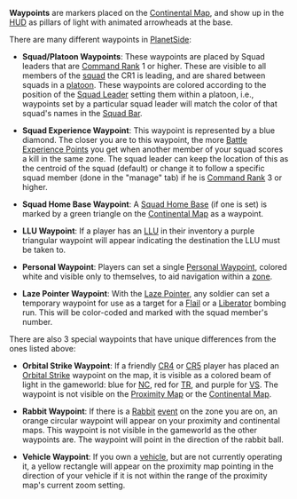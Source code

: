 **Waypoints** are markers placed on the
[Continental Map](../etc/Continental_Map.md), and show up in the
[HUD](../etc/Heads-up_Display.md) as pillars of light with animated arrowheads
at the base.

There are many different waypoints in [PlanetSide](../etc/PlanetSide.md):

- **Squad/Platoon Waypoints**: These waypoints are placed by Squad leaders that
  are [Command Rank](Command_Rank.md) 1 or higher. These are visible to all
  members of the [squad](Squad.md) the CR1 is leading, and are shared between
  squads in a [platoon](Platoon.md). These waypoints are colored according to
  the position of the [Squad Leader](Squad_Leader.md) setting them within a
  platoon, i.e., waypoints set by a particular squad leader will match the color
  of that squad's names in the
  [Squad Bar](../etc/Heads-up_Display.md#Squad_Bar).

<!-- -->

- **Squad Experience Waypoint**: This waypoint is represented by a blue diamond.
  The closer you are to this waypoint, the more
  [Battle Experience Points](Battle_Experience_Points.md) you get when another
  member of your squad scores a kill in the same zone. The squad leader can keep
  the location of this as the centroid of the squad (default) or change it to
  follow a specific squad member (done in the "manage" tab) if he is
  [Command Rank](Command_Rank.md) 3 or higher.

<!-- -->

- **Squad Home Base Waypoint**: A [Squad Home Base](Squad_Home_Base.md) (if one
  is set) is marked by a green triangle on the
  [Continental Map](../etc/Continental_Map.md) as a waypoint.

<!-- -->

- **LLU Waypoint**: If a player has an [LLU](Lattice_Logic_Unit.md) in their
  inventory a purple triangular waypoint will appear indicating the destination
  the LLU must be taken to.

<!-- -->

- **Personal Waypoint**: Players can set a single
  [Personal Waypoint](Personal_Waypoint.md), colored white and visible only to
  themselves, to aid navigation within a [zone](Zone.md).

<!-- -->

- **Laze Pointer Waypoint**: With the
  [Laze Pointer](../weapons/Laze_Pointer.md), any soldier can set a temporary
  waypoint for use as a target for a [Flail](../vehicles/Flail.md) or a
  [Liberator](../vehicles/Liberator.md) bombing run. This will be color-coded
  and marked with the squad member's number.



There are also 3 special waypoints that have unique differences from the ones
listed above:

- **Orbital Strike Waypoint**: If a friendly [CR4](Command_Rank.md) or
  [CR5](Command_Rank.md) player has placed an
  [Orbital Strike](../commands/Orbital_Strike.md) waypoint on the map, it is
  visible as a colored beam of light in the gameworld: blue for
  [NC](../etc/New_Conglomerate.md), red for [TR](../etc/Terran_Republic.md), and
  purple for [VS](../etc/Vanu_Sovereignty.md). The waypoint is not visible on
  the [Proximity Map](Proximity_Map.md) or the
  [Continental Map](../etc/Continental_Map.md).

<!-- -->

- **Rabbit Waypoint**: If there is a [Rabbit](Rabbit.md)
  [event](../etc/Events.md) on the zone you are on, an orange circular waypoint
  will appear on your proximity and continental maps. This waypoint is not
  visible in the gameworld as the other waypoints are. The waypoint will point
  in the direction of the rabbit ball.

<!-- -->

- **Vehicle Waypoint**: If you own a [vehicle](../vehicles/Vehicle.md), but are
  not currently operating it, a yellow rectangle will appear on the proximity
  map pointing in the direction of your vehicle if it is not within the range of
  the proximity map's current zoom setting.
